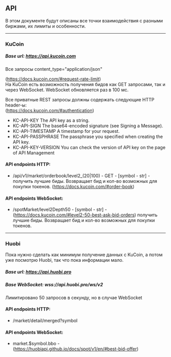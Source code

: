 ## API 

В этом документе будут описаны все точки взаимодействия с разными 
биржами, их лимиты и особенности. 

***

### KuCoin 
##### Base url: https://api.kucoin.com
Все запросы content_type="application/json"

(https://docs.kucoin.com/#request-rate-limit) <br/>
На KuCoin есть возможность получения бидов как GET запросами,
так и через WebSocket. WebSocket обновляется раз в 100 мс. 



Все приватные REST запросы должны содержать следующие HTTP header-ы: <br/>
(https://docs.kucoin.com/#authentication)
 - KC-API-KEY The API key as a string.
 - KC-API-SIGN The base64-encoded signature (see Signing a Message).
 - KC-API-TIMESTAMP A timestamp for your request.
 - KC-API-PASSPHRASE The passphrase you specified when creating the API key.
 - KC-API-KEY-VERSION You can check the version of API key on the page of API Management

#### API endpoints HTTP: 
 - /api/v1/market/orderbook/level2_(20|100) - GET - 
[symbol - str] - получить лучшие биды. Возвращает бид 
и кол-во возможных для покупки токенов. 
(https://docs.kucoin.com/#order-book)

#### API endpoints WebSocket:
 - /spotMarket/level2Depth50 - [symbol - str] - 
(https://docs.kucoin.com/#level2-50-best-ask-bid-orders)
получить лучшие биды. Возвращает бид и кол-во возможных для 
покупки токенов. 

***

### Huobi

Пока нужно сделать как минимум получение данных с KuCoin, а потом
уже посмотрю Huobi, так что пока информации мало.

##### Base url: https://api.huobi.pro
##### Base WebSocket: wss://api.huobi.pro/ws/v2


Лимитировано 50 запросов в секунду, но в случае WebSocket

#### API endpoints HTTP:
 - /market/detail/merged?symbol

#### API endpoints WebSocket:
 - market.$symbol.bbo - 
(https://huobiapi.github.io/docs/spot/v1/en/#best-bid-offer)


